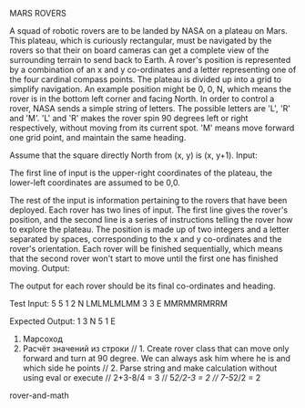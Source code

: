 MARS ROVERS

A squad of robotic rovers are to be landed by NASA on a plateau on Mars.
This plateau, which is curiously rectangular, must be navigated by the rovers so that 
their on board cameras can get a complete view of the surrounding terrain to send back 
to Earth.
A rover's position is represented by a combination of an x and y co-ordinates and a letter 
representing one of the four cardinal compass points. The plateau is divided up into 
a grid to simplify navigation. An example position might be 0, 0, N, which means the 
rover is in the bottom left corner and facing North.
In order to control a rover, NASA sends a simple string of letters. The possible 
letters are 'L', 'R' and 'M'. 'L' and 'R' makes the rover spin 90 degrees left or 
right respectively, without moving from its current spot.
'M' means move forward one grid point, and maintain the same heading.

Assume that the square directly North from (x, y) is (x, y+1).
Input:

The first line of input is the upper-right coordinates of the plateau, 
the lower-left coordinates are assumed to be 0,0.

The rest of the input is information pertaining to the rovers that have been deployed. 
Each rover has two lines of input. The first line gives the rover's position, and the 
second line is a series of instructions telling the rover how to explore the plateau.
The position is made up of two integers and a letter separated by spaces, corresponding 
to the x and y co-ordinates and the rover's orientation.
Each rover will be finished sequentially, which means that the second rover won't start 
to move until the first one has finished moving.
Output:

The output for each rover should be its final co-ordinates and heading.

Test Input:
5 5
1 2 N
LMLMLMLMM
3 3 E
MMRMMRMRRM

Expected Output:
1 3 N
5 1 E

1. Марсоход
2. Расчёт значений из строки
// 1. Create rover class that can move only forward and turn at 90 degree. We can always ask him where he is and which side he points
// 2. Parse string and make calculation without using eval or execute
//      2+3-8/4 = 3
//      5*2/2-3 = 2
//      7-5*2/2 = 2

rover-and-math